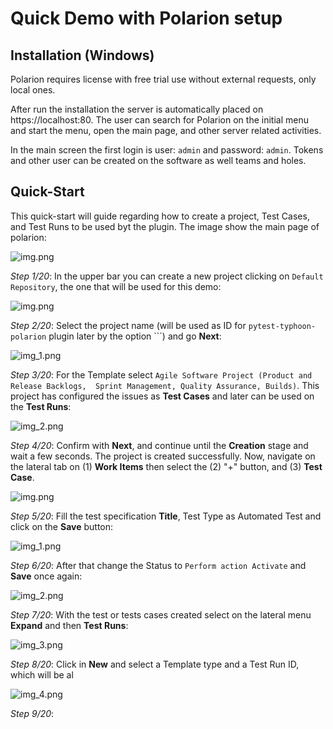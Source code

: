 # Quick Demo with Polarion setup

## Installation (Windows)

Polarion requires license with free trial use without external requests,
only local ones.

After run the installation the server is automatically placed on
https://localhost:80. The user can search for Polarion on the initial menu and 
start the menu, open the main page, and other server related activities.

In the main screen the first login is user: ``admin`` and password: ``admin``. 
Tokens and other user can be created on the software as well teams and holes.

## Quick-Start

This quick-start will guide regarding how to create a project, Test Cases, and
Test Runs to be used byt the plugin.
The image show the main page of polarion:

![img.png](docs/images/0_polarion_main_page.png)

*Step 1/20*: In the upper bar you can create a new project clicking on ``Default Repository``, 
the one that will be used for this demo:

![img.png](docs/images/1_create_new_project.png)

*Step 2/20*: Select the project name (will be used as ID for ``pytest-typhoon-polarion`` 
plugin later by the option ```) and go **Next**:

![img_1.png](docs/images/2_project_id.png)

*Step 3/20*: For the Template select ``Agile Software Project (Product and Release Backlogs, 
Sprint Management, Quality Assurance, Builds)``. This project has configured the
issues as **Test Cases** and later can be used on the **Test Runs**:

![img_2.png](docs/images/3_project_template.png)

*Step 4/20*: Confirm with **Next**, and continue until the **Creation** stage and 
wait a few seconds. The project is created successfully. Now, navigate on the 
lateral tab on (1) **Work Items** then select the (2) "+" button, and (3) 
**Test Case**.

![img.png](docs/images/4a_create_test_case.png)

*Step 5/20*: Fill the test specification **Title**, Test Type as Automated Test and click on 
the **Save** button:

![img_1.png](docs/images/4b_create_test_case.png)

*Step 6/20*: After that change the Status to ``Perform action Activate`` and **Save** once
again:

![img_2.png](docs/images/4c_create_test_case.png)

*Step 7/20*: With the test or tests cases created select on the lateral menu **Expand** and 
then **Test Runs**:

![img_3.png](docs/images/5a_create_test_runs.png)

*Step 8/20*: Click in **New** and select a Template type and a Test Run ID, which will be al

![img_4.png](docs/images/5b_create_test_runs.png)

*Step 9/20*: 